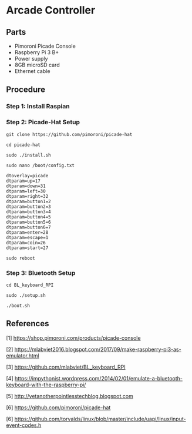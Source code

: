 # Arcade Controller

## Parts

- Pimoroni Picade Console
- Raspberry Pi 3 B+
- Power supply
- 8GB microSD card
- Ethernet cable

## Procedure

### Step 1: Install Raspian


### Step 2: Picade-Hat Setup

```
git clone https://github.com/pimoroni/picade-hat

cd picade-hat

sudo ./install.sh

sudo nano /boot/config.txt

dtoverlay=picade
dtparam=up=17
dtparam=down=31
dtparam=left=30
dtparam=right=32
dtparam=button1=2
dtparam=button2=3
dtparam=button3=4
dtparam=button4=5
dtparam=button5=6
dtparam=button6=7
dtparam=enter=28
dtparam=escape=1
dtparam=coin=26
dtparam=start=27

sudo reboot
```

### Step 3: Bluetooth Setup 

```
cd BL_keyboard_RPI

sudo ./setup.sh

./boot.sh
```

## References

[1] https://shop.pimoroni.com/products/picade-console

[2] https://mlabviet2016.blogspot.com/2017/09/make-raspberry-pi3-as-emulator.html

[3] https://github.com/mlabviet/BL_keyboard_RPI

[4] https://impythonist.wordpress.com/2014/02/01/emulate-a-bluetooth-keyboard-with-the-raspberry-pi/

[5] http://yetanotherpointlesstechblog.blogspot.com

[6] https://github.com/pimoroni/picade-hat

[6] https://github.com/torvalds/linux/blob/master/include/uapi/linux/input-event-codes.h
